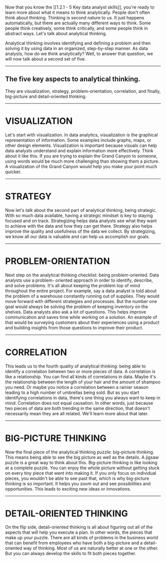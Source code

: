 
Now that you know the [[1.2.1 - 5 Key data analyst skills]], you're ready to learn more about what it means to think analytically. People don't often think about thinking. Thinking is second nature to us. It just happens automatically, but there are actually many different ways to think. Some people think creatively, some think critically, and some people think in abstract ways. Let's talk about analytical thinking. 

Analytical thinking involves identifying and defining a problem and then solving it by using data in an organized, step-by-step manner. As data analysts, how do we think analytically? Well, to answer that question, we will now talk about a second set of five. 
- - - 
## The five key aspects to analytical thinking.

They are visualization, strategy, problem-orientation, correlation, and finally, big-picture and detail-oriented thinking. 
- - - 
# VISUALIZATION
Let's start with visualization. In data analytics, visualization is the graphical representation of information. Some examples include graphs, maps, or other design elements. Visualization is important because visuals can help data analysts understand and explain information more effectively. Think about it like this. If you are trying to explain the Grand Canyon to someone, using words would be much more challenging than showing them a picture. A visualization of the Grand Canyon would help you make your point much quicker. 
- - - 
# STRATEGY
Now let's talk about the second part of analytical thinking, being strategic. With so much data available, having a strategic mindset is key to staying focused and on track. Strategizing helps data analysts see what they want to achieve with the data and how they can get there. Strategy also helps improve the quality and usefulness of the data we collect. By strategizing, we know all our data is valuable and can help us accomplish our goals. 
- - -
# PROBLEM-ORIENTATION
Next step on the analytical thinking checklist: being problem-oriented. Data analysts use a problem- oriented approach in order to identify, describe, and solve problems. It's all about keeping the problem top of mind throughout the entire project. For example, say a data analyst is told about the problem of a warehouse constantly running out of supplies. They would move forward with different strategies and processes. But the number one goal would always be solving the problem of keeping inventory on the shelves. Data analysts also ask a lot of questions. This helps improve communication and saves time while working on a solution. An example of that would be surveying customers about their experiences using a product and building insights from those questions to improve their product. 
- - - 
# CORRELATION
This leads us to the fourth quality of analytical thinking: being able to identify a correlation between two or more pieces of data. A correlation is like a relationship. You can find all kinds of correlations in data. Maybe it's the relationship between the length of your hair and the amount of shampoo you need. Or maybe you notice a correlation between a rainier season leading to a high number of umbrellas being sold. But as you start identifying correlations in data, there's one thing you always want to keep in mind: Correlation does not equal causation. In other words, just because two pieces of data are both trending in the same direction, that doesn't necessarily mean they are all related. We'll learn more about that later. 
- - -
# BIG-PICTURE THINKING
Now the final piece of the analytical thinking puzzle: big-picture thinking. This means being able to see the big picture as well as the details. A jigsaw puzzle is a great way to think about this. Big-picture thinking is like looking at a complete puzzle. You can enjoy the whole picture without getting stuck on every tiny piece that went into making it. If you only focus on individual pieces, you wouldn't be able to see past that, which is why big-picture thinking is so important. It helps you zoom out and see possibilities and opportunities. This leads to exciting new ideas or innovations. 
- - - 
# DETAIL-ORIENTED THINKING
On the flip side, detail-oriented thinking is all about figuring out all of the aspects that will help you execute a plan. In other words, the pieces that make up your puzzle. There are all kinds of problems in the business world that can benefit from employees who have both a big-picture and a detail-oriented way of thinking. Most of us are naturally better at one or the other. But you can always develop the skills to fit both pieces together.